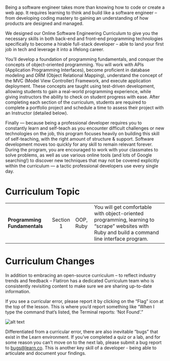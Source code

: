 Being a software engineer takes more than knowing how to code or create a web app. It requires learning to think and build like a software engineer – from developing coding mastery to gaining an understanding of how products are designed and managed. 

We designed our Online Software Engineering Curriculum to give you the necessary skills in both back-end and front-end programming technologies specifically to become a hirable full-stack developer – able to land your first job in tech and leverage it into a lifelong career. 

You’ll develop a foundation of programming fundamentals, and conquer the concepts of object-oriented programming. You will work with APIs (Application Programming Interfaces), become proficient in database modeling and ORM (Object Relational Mapping), understand the concept of the MVC (Model View Controller) Framework, and execute application deployment. These concepts are taught using test-driven development, allowing students to gain a real-world programming experience, while giving instructors the ability to check on student progress with ease. After completing each section of the curriculum, students are required to complete a portfolio project and schedule a time to assess their project with an Instructor (detailed below).

Finally — because being a professional developer requires you to constantly learn and self-teach as you encounter difficult challenges or new technologies on the job, this program focuses heavily on building this skill of self-teaching, with the right amount of structure & support. Software development moves too quickly for any skill to remain relevant forever. During the program, you are encouraged to work with your classmates to solve problems, as well as use various online tools (and lots of Google searching!) to discover new techniques that may not be covered explicitly within the curriculum — a tactic professional developers use every single day. 

# Curriculum Topic
| | | | |
| ------------- |:-------------:|-----|-----|
| **Programming Fundamentals** |  Section 1 | OOP, Ruby | You will get comfortable with object-oriented programming, learning to “scrape” websites with Ruby and build a command line interface program. |


# Curriculum Changes
In addition to embracing an open-source curriculum – to reflect industry trends and feedback – Flatiron has a dedicated Curriculum team who is consistently revisiting content to make sure we are sharing up-to-date information. 

If you see a curricular error, please report it by clicking on the “Flag” icon at the top of the lesson. This is where you’d report something like “When I type the command that’s listed, the Terminal reports: ‘Not Found’.”

![alt text](https://user-images.githubusercontent.com/7960757/80300888-363a9400-8755-11ea-959c-a70fa150420c.png)

Differentiated from a curricular error, there are also inevitable “bugs” that exist in the Learn environment. If you’ve completed a quiz or a lab, and for some reason you can’t move on to the next lab, please submit a bug report to <bugs@learn.co>. This is another key skill of a developer - being able to articulate and document your findings.
